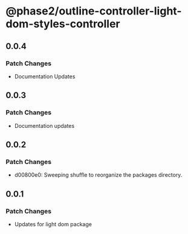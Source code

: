 # @phase2/outline-controller-light-dom-styles-controller

## 0.0.4

### Patch Changes

- Documentation Updates

## 0.0.3

### Patch Changes

- Documentation updates

## 0.0.2

### Patch Changes

- d00800e0: Sweeping shuffle to reorganize the packages directory.

## 0.0.1

### Patch Changes

- Updates for light dom package

